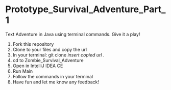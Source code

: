 # Prototype_Survival_Adventure_Part_1
Text Adventure in Java using terminal commands. Give it a play!

1. Fork this repository 
2. Clone to your files and copy the url
3. In your terminal: git clone *insert copied url* .
4. cd to Zombie_Survival_Adventure
5. Open in IntelliJ IDEA CE 
7. Run Main 
8. Follow the commands in your terminal
9. Have fun and let me know any feedback!


